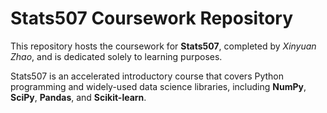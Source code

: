 # Stats507 Coursework Repository
  
This repository hosts the coursework for **Stats507**, completed by *Xinyuan Zhao*, and is dedicated solely to learning purposes.  

Stats507 is an accelerated introductory course that covers Python programming and widely-used data science libraries, including **NumPy**, __SciPy__, __Pandas__, and __Scikit-learn__.
